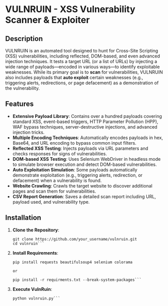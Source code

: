 # VULNRUIN - XSS Vulnerability Scanner & Exploiter

## Description
VULNRUIN is an automated tool designed to hunt for Cross-Site Scripting (XSS) vulnerabilities, including reflected, DOM-based, and even advanced injection techniques. It tests a target URL (or a list of URLs) by injecting a wide range of payloads—encoded in various ways—to identify exploitable weaknesses. While its primary goal is to **scan** for vulnerabilities, VULNRUIN also includes payloads that **auto exploit** certain weaknesses (e.g., triggering alerts, redirections, or page defacement) as a demonstration of the vulnerability.

## Features
- **Extensive Payload Library**: Contains over a hundred payloads covering standard XSS, event-based triggers, HTTP Parameter Pollution (HPP), WAF bypass techniques, server-destructive injections, and advanced injection tricks.
- **Multiple Encoding Techniques**: Automatically encodes payloads in hex, Base64, and URL encoding to bypass common input filters.
- **Reflected XSS Testing**: Injects payloads via URL parameters and checks responses for signs of vulnerabilities.
- **DOM-based XSS Testing**: Uses Selenium WebDriver in headless mode to simulate browser execution and detect DOM-based vulnerabilities.
- **Auto Exploitation Simulation**: Some payloads automatically demonstrate exploitation (e.g., triggering alerts, redirection, or defacement) when a vulnerability is found.
- **Website Crawling**: Crawls the target website to discover additional pages and scan them for vulnerabilities.
- **CSV Report Generation**: Saves a detailed scan report including URL, payload used, and vulnerability type.

## Installation
1. **Clone the Repository**:
   ```
   git clone https://github.com/your_username/vulnruin.git
   cd vulnruin```
2. **Install Requirements**:
   ```
   pip install requests beautifulsoup4 selenium colorama
   
   or
   
   pip install -r requirments.txt --break-system-packages```
3. **Execute VulnRuin**:
   ```
   python vulnruin.py```
   

